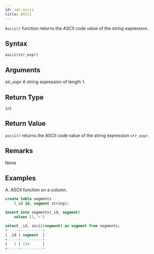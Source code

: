 ```yaml
---
id: sql-ascii
title: ASCII
---
```


`Ascii()` function returns the ASCII code value of the string expression.

## Syntax

```
ascii(str_expr)
```

## Arguments

_str_expr_
A string expression of length 1. 
 

## Return Type
`int`

## Return Value
`ascii()` returns the ASCII code value of the string expression `str_expr`. 

## Remarks
None

## Examples
A. ASCII function on a column.

```sql
create table segments
    (_id id, segment string);

insert into segments(_id, segment)
    values (1,'r')

select _id, ascii(segment) as segment from segments;
+-----+----------+
| _id | segment  |
+-----+----------+
|   1 | 114      |
+-----+----------+
```
